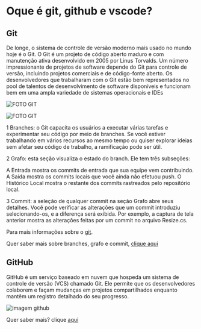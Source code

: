 # Oque é git, github e vscode?

## Git

De longe, o sistema de controle de versão moderno mais usado no mundo hoje é o Git. O Git é um projeto de código aberto maduro e com manutenção ativa desenvolvido em 2005 por Linus Torvalds. Um número impressionante de projetos de software depende do Git para controle de versão, incluindo projetos comerciais e de código-fonte aberto. Os desenvolvedores que trabalharam com o Git estão bem representados no pool de talentos de desenvolvimento de software disponíveis e funcionam bem em uma ampla variedade de sistemas operacionais e IDEs

![FOTO GIT](https://upload.wikimedia.org/wikipedia/commons/thumb/e/e0/Git-logo.svg/1200px-Git-logo.svg.png)


![FOTO GIT](https://learn.microsoft.com/pt-br/visualstudio/version-control/media/vs-2022/git-repository-browse-ui.png?view=vs-2022)

1 Branches: o Git capacita os usuários a executar várias tarefas e experimentar seu código por meio de branches. Se você estiver trabalhando em vários recursos ao mesmo tempo ou quiser explorar ideias sem afetar seu código de trabalho, a ramificação pode ser útil.

2 Grafo: esta seção visualiza o estado do branch. Ele tem três subseções:

 A Entrada mostra os commits de entrada que sua equipe vem contribuindo.
 A Saída mostra os commits locais que você ainda não efetuou push.
 O Histórico Local mostra o restante dos commits rastreados pelo repositório local.

 3 Commit: a seleção de qualquer commit na seção Grafo abre seus detalhes. Você pode verificar as alterações que um commit introduziu selecionando-os, e a diferença será exibida. Por exemplo, a captura de tela anterior mostra as alterações feitas por um commit no arquivo Resize.cs.

Para mais informações sobre o [git](https://www.atlassian.com/br/git/tutorials/what-is-git).

Quer saber mais sobre branches, grafo e commit, [clique aqui](https://learn.microsoft.com/pt-br/visualstudio/version-control/git-browse-repository?view=vs-2022)


## GitHub

 GitHub é um serviço baseado em nuvem que hospeda um sistema de controle de versão (VCS) chamado Git. Ele permite que os desenvolvedores colaborem e façam mudanças em projetos compartilhados enquanto mantêm um registro detalhado do seu progresso.

![imagem github](https://www.webfx.com/wp-content/uploads/2022/08/github-logo.png)


Quer saber mais? clique [aqui](https://www.hostinger.com.br/tutoriais/o-que-github)
